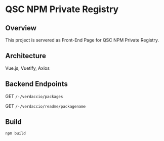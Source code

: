 # QSC NPM Private Registry
## Overview
This project is servered as Front-End Page for 
QSC NPM Private Registry.
## Architecture
Vue.js, Vuetify, Axios
## Backend Endpoints
GET `/-/verdaccio/packages`

GET `/-/verdaccio/readme/packagename`
## Build
```
npm build
```